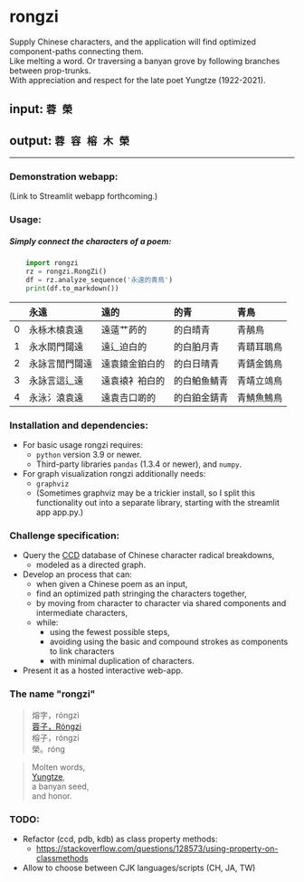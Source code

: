 # rongzi
Supply Chinese characters, and the application will find optimized component-paths connecting them.  
Like melting a word. Or traversing a banyan grove by following branches between prop-trunks.  
With appreciation and respect for the late poet Yungtze (1922-2021).

## input: ```蓉 榮```
## output: ```蓉 容 榕 木 榮```

---

### Demonstration webapp:
(Link to Streamlit webapp forthcoming.)

### Usage:

##### Simply connect the characters of a poem:

```Python
    import rongzi
    rz = rongzi.RongZi()
    df = rz.analyze_sequence('永遠的青鳥')
    print(df.to_markdown())
```

|    | 永遠           | 遠的           | 的青         | 青鳥       |
|---:|:---------------|:---------------|:-------------|:-----------|
|  0 | 永栐木榬袁遠   | 遠薳艹菂的     | 的白皘青     | 青鶄鳥     |
|  1 | 永水閖門闧遠   | 遠辶迫白的     | 的白胉月青   | 青聙耳鵈鳥 |
|  2 | 永詠言誾門闧遠 | 遠袁鎱金鉑白的 | 的白日晴青   | 青錆金鵭鳥 |
|  3 | 永詠言這辶遠   | 遠袁褤衤袙白的 | 的白鲌鱼鲭青 | 青靖立鴗鳥 |
|  4 | 永泳氵溒袁遠   | 遠袁𠮷口啲的   | 的白鉑金錆青 | 青鯖魚鷠鳥 |


### Installation and dependencies:
- For basic usage rongzi requires:
    - ```python``` version 3.9 or newer.
    - Third-party libraries ```pandas``` (1.3.4 or newer), and ```numpy```.
- For graph visualization rongzi additionally needs:
    - ```graphviz```
    - (Sometimes graphviz may be a trickier install, so I split this functionality out into a separate library, starting with the streamlit app app.py.)

### Challenge specification:
- Query the [CCD](https://commons.wikimedia.org/wiki/Commons:Chinese_characters_decomposition) database of Chinese character radical breakdowns,
    - modeled as a directed graph.
- Develop an process that can:
    - when given a Chinese poem as an input,
    - find an optimized path stringing the characters together,
    - by moving from character to character via shared components and intermediate characters,
    - while:
        - using the fewest possible steps,
        - avoiding using the basic and compound strokes as components to link characters
        - with minimal duplication of characters.
- Present it as a hosted interactive web-app.

### The name "rongzi"

>熔字，róngzì  
[蓉子，Róngzi](https://yungtze.e-lib.nctu.edu.tw/index.htm)  
榕子，róngzi  
榮。róng  

>Molten words,  
[Yungtze](https://yungtze.e-lib.nctu.edu.tw/index.htm),  
a banyan seed,  
and honor.

### TODO:
- Refactor (ccd, pdb, kdb) as class property methods:
    - https://stackoverflow.com/questions/128573/using-property-on-classmethods
- Allow to choose between CJK languages/scripts (CH, JA, TW)